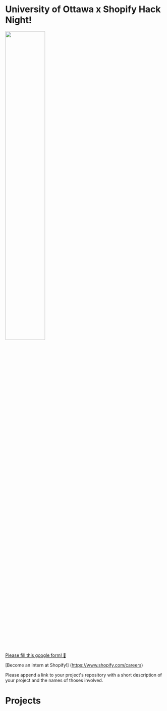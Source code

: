# University of Ottawa x Shopify Hack Night!

<img src="http://i.imgur.com/ntPY750.jpg" width="50%"/>

[Please fill this google form! :pineapple:](https://docs.google.com/forms/d/1Ww65_KwO5s5rliz-fnaXaC-QDQ48HlfGKwLLRW06ZKM/viewform?usp=send_form)

[Become an intern at Shopify!] (https://www.shopify.com/careers)

Please append a link to your project's repository with a short description of your project and the names of thoses involved.

# Projects
